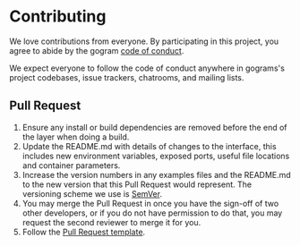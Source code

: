 # Contributing

We love contributions from everyone.
By participating in this project,
you agree to abide by the gogram [code of conduct].

  [code of conduct]: https://github.com/lepeico/gogram/blob/main/.github/code_of_conduct.md

We expect everyone to follow the code of conduct
anywhere in gograms's project codebases,
issue trackers, chatrooms, and mailing lists.

## Pull Request 

1. Ensure any install or build dependencies are removed before the end of the layer when doing a 
   build.
2. Update the README.md with details of changes to the interface, this includes new environment 
   variables, exposed ports, useful file locations and container parameters.
3. Increase the version numbers in any examples files and the README.md to the new version that this
   Pull Request would represent. The versioning scheme we use is [SemVer](http://semver.org/).
4. You may merge the Pull Request in once you have the sign-off of two other developers, or if you 
   do not have permission to do that, you may request the second reviewer to merge it for you.
5. Follow the [Pull Request template](https://github.com/lepeico/gogram/blob/main/.github/pull_request_template.md).

